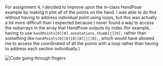 For assignment 4, I decided to improve upon the in-class HandPose example by making it plot all of the points on the hand. I was able to do this without having to address individual point using loops, but this was actually a lot more difficult than I expected because I never found a way to access the subarrays in the array that HandPose outputs by index (for example, having to use ```handPoints[0][0].annotations.thumb[j][0];``` rather than something like ```handPoints[0][0][0][0][j][0];```, which would have allowed me to access the coordinated of all the points with a loop rather than having to address each section individually.)

![Code going through fingers](https://i.imgur.com/ZubzV7L.png)
